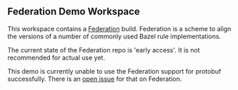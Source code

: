 ## Federation Demo Workspace

This workspace contains a [Federation](https://github.com/bazelbuild/bazel-federation) build.
Federation is a scheme to align the versions of a number of commonly used Bazel rule implementations.

The current state of the Federation repo is 'early access'.
It is not recommended for actual use yet.

This demo is currently unable to use the Federation support for protobuf successfully.
There is an [open issue](https://github.com/bazelbuild/bazel-federation/issues/32) for that on Federation.
